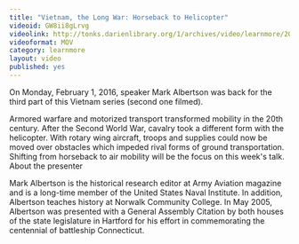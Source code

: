 ```yaml
---
title: "Vietnam, the Long War: Horseback to Helicopter"
videoid: GW8ii8gLrvg
videolink: http://tonks.darienlibrary.org/1/archives/video/learnmore/20160201_vietnam_horseback_helicopter.mov
videoformat: MOV
category: learnmore
layout: video
published: yes
---
```


On Monday, February 1, 2016, speaker Mark Albertson was back for the third part of this Vietnam series (second one filmed).

Armored warfare and motorized transport transformed mobility in the 20th century. After the Second World War, cavalry took a different form with the helicopter. With rotary wing aircraft, troops and supplies could now be moved over obstacles which impeded rival forms of ground transportation. Shifting from horseback to air mobility will be the focus on this week's talk.
About the presenter

Mark Albertson is the historical research editor at Army Aviation magazine and is a long-time member of the United States Naval Institute. In addition, Albertson teaches history at Norwalk Community College. In May 2005, Albertson was presented with a General Assembly Citation by both houses of the state legislature in Hartford for his effort in commemorating the centennial of battleship Connecticut.